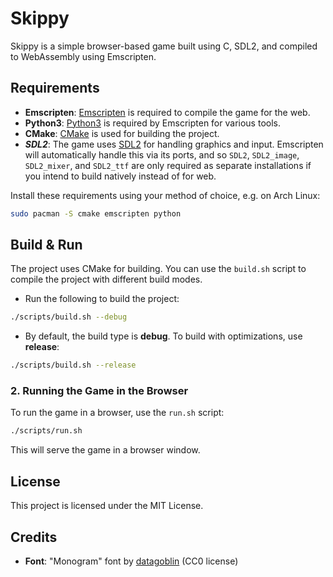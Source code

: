 # Skippy

Skippy is a simple browser-based game built using C, SDL2, and compiled to WebAssembly using Emscripten.

## Requirements

- **Emscripten**: [Emscripten](https://emscripten.org/docs/getting_started/downloads.html) is required to compile the game for the web.
- **Python3**: [Python3](https://www.python.org/downloads/) is required by Emscripten for various tools.
- **CMake**: [CMake](https://cmake.org/download/) is used for building the project.
- ***SDL2***: The game uses [SDL2](https://wiki.libsdl.org/SDL2/Installation) for handling graphics and input. Emscripten will automatically handle this via its ports, and so `SDL2`, `SDL2_image`, `SDL2_mixer`, and `SDL2_ttf` are only required as separate installations if you intend to build natively instead of for web.

Install these requirements using your method of choice, e.g. on Arch Linux:

```sh
sudo pacman -S cmake emscripten python
```

## Build & Run

The project uses CMake for building. You can use the `build.sh` script to compile the project with different build modes.

- Run the following to build the project:

```sh
./scripts/build.sh --debug
```

- By default, the build type is **debug**. To build with optimizations, use **release**:

```sh
./scripts/build.sh --release
```

### 2. **Running the Game in the Browser**

To run the game in a browser, use the `run.sh` script:

```sh
./scripts/run.sh
```

This will serve the game in a browser window.

## License

This project is licensed under the MIT License.

## Credits

- **Font**: "Monogram" font by [datagoblin](https://datagoblin.itch.io/monogram) (CC0 license)
